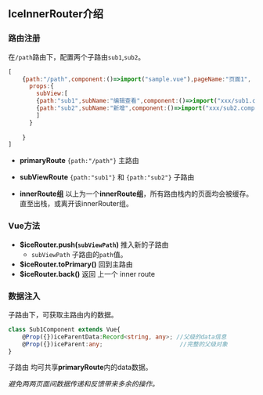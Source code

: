 IceInnerRouter介绍
---

### 路由注册
在`/path`路由下，配置两个子路由`sub1`,`sub2`。
```js
[
    {path:"/path",component:()=>import("sample.vue"),pageName:"页面1",
      props:{
        subView:[
        {path:"sub1",subName:"编辑查看",component:()=>import("xxx/sub1.component.vue")},
        {path:"sub2",subName:"新增",component:()=>import("xxx/sub2.component.vue")}
        ]
      }
    
    }
]
```
- **primaryRoute**  `{path:"/path"}` 主路由
- **subViewRoute**   `{path:"sub1"}` 和  `{path:"sub2"}` 子路由

- **innerRoute组**  以上为一个**innerRoute组**，所有路由栈内的页面均会被缓存。直至出栈，或离开该innerRouter组。


### Vue方法

- **$iceRouter.push(`subViewPath`)**  推入新的子路由
    - `subViewPath` 子路由的`path`值。
- **$iceRouter.toPrimary()** 回到主路由
- **$iceRouter.back()**  返回 上一个 inner route

### 数据注入

子路由下，可获取主路由内的数据。
```typescript
class Sub1Component extends Vue{
    @Prop({})iceParentData:Record<string, any>; //父级的data信息
    @Prop({})iceParent:any;                      //完整的父级对象
}
```
子路由 均可共享**primaryRoute**内的data数据。

*避免两两页面间数据传递和反馈带来多余的操作。*